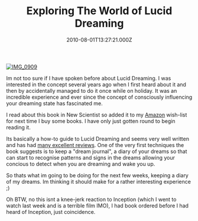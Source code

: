 ﻿---
coverImage: /images/fallback-post-header.png
date: "2010-08-01T13:27:21.000Z"
tags:
  - awake
  - book
  - dreams
  - lucid
  - mind
title: Exploring The World of Lucid Dreaming
oldUrl: /books/exploring-the-world-of-lucid-dreaming
---

[![](https://www.mikecann.blog/wp-content/uploads/2010/08/IMG_0909.jpg "IMG_0909")](https://www.mikecann.blog/wp-content/uploads/2010/08/IMG_0909.jpg)

Im not too sure if I have spoken before about Lucid Dreaming. I was interested in the concept several years ago when I first heard about it and then by accidentally managed to do it once while on holiday. It was an incredible experience and ever since the concept of consciously influencing your dreaming state has fascinated me.

<!-- more -->

I read about this book in New Scientist so added it to my [Amazon](https://www.amazon.co.uk/Exploring-World-Dreaming-Stephen-LaBerge/dp/0345420128/ref=sr_1_2?ie=UTF8&s=books&qid=1280669165&sr=8-2) wish-list for next time I buy some books. I have only just gotten round to begin reading it.

Its basically a how-to guide to Lucid Dreaming and seems very well written and has had [many excellent reviews](https://www.amazon.co.uk/Exploring-World-Dreaming-Stephen-LaBerge/dp/0345420128/ref=sr_1_2?ie=UTF8&s=books&qid=1280669165&sr=8-2). One of the very first techniques the book suggests is to keep a "dream journal", a diary of your dreams so that can start to recognise patterns and signs in the dreams allowing your concious to detect when you are dreaming and wake you up.

So thats what im going to be doing for the next few weeks, keeping a diary of my dreams. Im thinking it should make for a rather interesting experience ;)

Oh BTW, no this isnt a knee-jerk reaction to Inception (which I went to watch last week and is a terrible film IMO), I had book ordered before I had heard of Inception, just coincidence.
